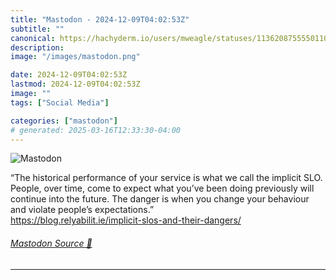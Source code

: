 ```yaml
---
title: "Mastodon - 2024-12-09T04:02:53Z"
subtitle: ""
canonical: https://hachyderm.io/users/mweagle/statuses/113620875555011052
description:
image: "/images/mastodon.png"

date: 2024-12-09T04:02:53Z
lastmod: 2024-12-09T04:02:53Z
image: ""
tags: ["Social Media"]

categories: ["mastodon"]
# generated: 2025-03-16T12:33:30-04:00
---
```

![Mastodon](/images/mastodon.png)

<p>“The historical performance of your service is what we call the implicit SLO. People, over time, come to expect what you’ve been doing previously will continue into the future. The danger is when you change your behaviour and violate people’s expectations.”<br /><a href="https://blog.relyabilit.ie/implicit-slos-and-their-dangers/" target="_blank" rel="nofollow noopener noreferrer" translate="no"><span class="invisible">https://</span><span class="ellipsis">blog.relyabilit.ie/implicit-sl</span><span class="invisible">os-and-their-dangers/</span></a></p>


###### [Mastodon Source 🐘](https://hachyderm.io/@mweagle/113620875555011052)

___
